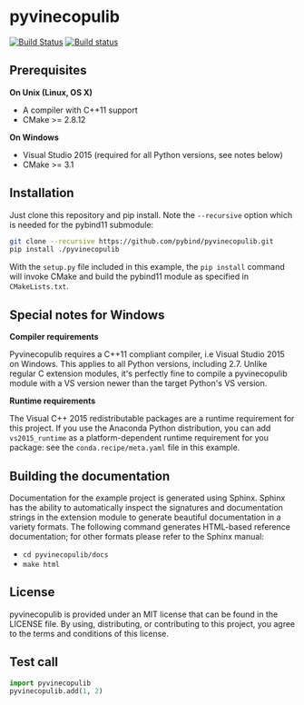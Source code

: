 # pyvinecopulib

[![Build Status](https://travis-ci.org/pybind/pyvinecopulib.svg?branch=master)](https://travis-ci.org/pybind/pyvinecopulib)
[![Build status](https://ci.appveyor.com/api/projects/status/57nnxfm4subeug43/branch/master?svg=true)](https://ci.appveyor.com/project/dean0x7d/cmake-example/branch/master)

## Prerequisites

**On Unix (Linux, OS X)**

* A compiler with C++11 support
* CMake >= 2.8.12

**On Windows**

* Visual Studio 2015 (required for all Python versions, see notes below)
* CMake >= 3.1

## Installation

Just clone this repository and pip install. Note the `--recursive` option which is
needed for the pybind11 submodule:

```bash
git clone --recursive https://github.com/pybind/pyvinecopulib.git
pip install ./pyvinecopulib
```

With the `setup.py` file included in this example, the `pip install` command will
invoke CMake and build the pybind11 module as specified in `CMakeLists.txt`.


## Special notes for Windows

**Compiler requirements**

Pyvinecopulib requires a C++11 compliant compiler, i.e Visual Studio 2015 on Windows.
This applies to all Python versions, including 2.7. Unlike regular C extension
modules, it's perfectly fine to compile a pyvinecopulib module with a VS version newer
than the target Python's VS version.

**Runtime requirements**

The Visual C++ 2015 redistributable packages are a runtime requirement for this
project. If you use the Anaconda Python
distribution, you can add `vs2015_runtime` as a platform-dependent runtime
requirement for you package: see the `conda.recipe/meta.yaml` file in this example.


## Building the documentation

Documentation for the example project is generated using Sphinx. Sphinx has the
ability to automatically inspect the signatures and documentation strings in
the extension module to generate beautiful documentation in a variety formats.
The following command generates HTML-based reference documentation; for other
formats please refer to the Sphinx manual:

 - `cd pyvinecopulib/docs`
 - `make html`


## License

pyvinecopulib is provided under an MIT license that can be found in the LICENSE
file. By using, distributing, or contributing to this project, you agree to the
terms and conditions of this license.


## Test call

```python
import pyvinecopulib
pyvinecopulib.add(1, 2)
```

